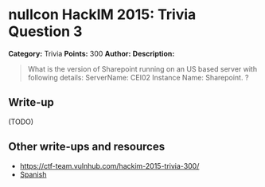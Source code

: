# nullcon HackIM 2015: Trivia Question 3

**Category:** Trivia
**Points:** 300
**Author:**
**Description:**

>What is the version of Sharepoint running on an US based server with following details:
>ServerName: CEI02 
>Instance Name: Sharepoint. ?

## Write-up

(TODO)

## Other write-ups and resources

* <https://ctf-team.vulnhub.com/hackim-2015-trivia-300/>
* [Spanish](https://blog.ka0labs.net/post/20/)
